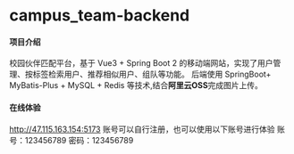 # campus_team-backend

#### 项目介绍

校园伙伴匹配平台，基于 Vue3 + Spring Boot 2 的移动端网站，实现了用户管理、按标签检索用户、推荐相似用户、组队等功能。
后端使用 SpringBoot+ MyBatis-Plus + MySQL + Redis 等技术,结合**阿里云OSS**完成图片上传。

#### 在线体验

http://47.115.163.154:5173
账号可以自行注册，也可以使用以下账号进行体验
账号：123456789
密码：123456789

